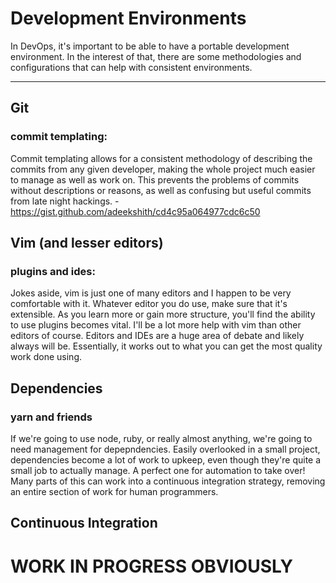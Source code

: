 # Development Environments

In DevOps, it's important to be able to have a portable development environment. In the interest of that, 
there are some methodologies and configurations that can help with consistent environments.

---

## Git
  ### commit templating:
  Commit templating allows for a consistent methodology of describing the commits from any given developer, 
  making the whole project much easier to manage as well as work on. This prevents the problems of commits 
  without descriptions or reasons, as well as confusing but useful commits from late night hackings.
    - https://gist.github.com/adeekshith/cd4c95a064977cdc6c50

## Vim (and lesser editors)
  ### plugins and ides:
  Jokes aside, vim is just one of many editors and I happen to be very comfortable with it. Whatever editor you
  do use, make sure that it's extensible. As you learn more or gain more structure, you'll find the ability to
  use plugins becomes vital. I'll be a lot more help with vim than other editors of course. Editors and IDEs are
  a huge area of debate and likely always will be. Essentially, it works out to what you can get the most quality
  work done using.

## Dependencies
  ### yarn and friends
  If we're going to use node, ruby, or really almost anything, we're going to need management for depepndencies.
  Easily overlooked in a small project, dependencies become a lot of work to upkeep, even though they're quite a
  small job to actually manage. A perfect one for automation to take over! Many parts of this can work into a 
  continuous integration strategy, removing an entire section of work for human programmers.
  
## Continuous Integration

# WORK IN PROGRESS OBVIOUSLY #
